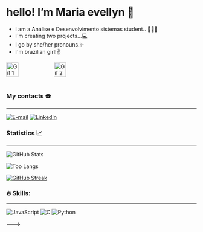 # hello! I’m Maria evellyn 👾

-  I am a Análise e Desenvolvimento sistemas student.. 👩🏻‍💻
-  I´m creating two projects...💻
-  I go by she/her pronouns.✨
-  I´m brazilian girl!✌️



<div style="display: flex;">
  <img src="https://github.com/EveeSilvaa/EveeSilvaa/assets/134736070/c0c0719f-a81e-4569-8ec1-220f6e81b5ea" alt="Gif 1" style="width: 25%;">
  <img src="https://github.com/EveeSilvaa/EveeSilvaa/assets/134736070/226cfe75-94f0-40ae-a888-2c902e8b98f7" alt="Gif 2" style="width: 25%;">
</div><br/>

 ### My contacts ☎️
---
[![E-mail](https://img.shields.io/badge/-Email-000?style=for-the-badge&logo=microsoft-outlook&logoColor=E94D5F)](mailto:evellynmaria593@gmail.com)
[![LinkedIn](https://img.shields.io/badge/-LinkedIn-000?style=for-the-badge&logo=linkedin&logoColor=30A3DC)](https://www.linkedin.com/in/evellyn-silva/)

### Statistics 📈
---
![GitHub Stats](https://github-readme-stats.vercel.app/api?username=EveeSilvaa&theme=transparent&bg_color=000&border_color=30A3DC&show_icons=true&icon_color=30A3DC&title_color=E94D5F&text_color=FFF)

![Top Langs](https://github-readme-stats-git-masterrstaa-rickstaa.vercel.app/api/top-langs/?username=EveeSilvaa&layout=compact&bg_color=000&border_color=30A3DC&title_color=E94D5F&text_color=FFF)

[![GitHub Streak](https://streak-stats.demolab.com/?user=EveeSilvaa&theme=bear&background=000&border=30A3DC&dates=FFF)](https://git.io/streak-stats)


### 🔥 Skills:
---

![JavaScript](https://img.shields.io/badge/Java-000?style=for-the-badge&logo=javaScript)
![C](https://img.shields.io/badge/C-000?style=for-the-badge&logo=C)
![Python](https://img.shields.io/badge/Python-000?style=for-the-badge&logo=Python)

--->
